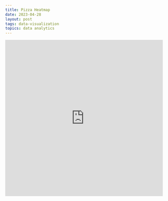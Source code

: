 ```yaml
---
title: Pizza Heatmap
date: 2023-04-28
layout: post
tags: data-visualization
topics: data analytics
---
```


<iframe width="100%" height="500" frameborder="0"
  src="https://observablehq.com/embed/7ec7b385a8a1f34a@latest?cell=*"></iframe>